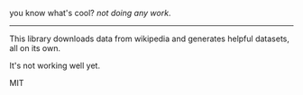 you know what's cool?  *not doing any work*.

---

This library downloads data from wikipedia and generates helpful datasets, all on its own.

It's not working well yet.

MIT